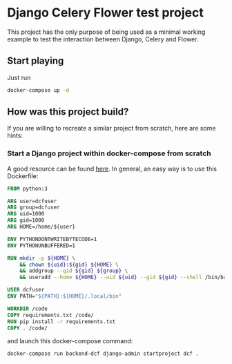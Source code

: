# Django Celery Flower test project

This project has the only purpose of being used as a minimal working example to test the interaction between Django, Celery and Flower.

## Start playing

Just run
```bash
docker-compose up -d
```

## How was this project build?

If you are willing to recreate a similar project from scratch, here are some hints:

### Start a Django project within docker-compose from scratch
A good resource can be found [here](https://docs.docker.com/samples/django/).
In general, an easy way is to use this Dockerfile:
```Dockerfile
FROM python:3

ARG user=dcfuser
ARG group=dcfuser
ARG uid=1000
ARG gid=1000
ARG HOME=/home/${user}

ENV PYTHONDONTWRITEBYTECODE=1
ENV PYTHONUNBUFFERED=1

RUN mkdir -p ${HOME} \
    && chown ${uid}:${gid} ${HOME} \
    && addgroup --gid ${gid} ${group} \
    && useradd --home ${HOME} --uid ${uid} --gid ${gid} --shell /bin/bash ${user}

USER dcfuser
ENV PATH="${PATH}:${HOME}/.local/bin"

WORKDIR /code
COPY requirements.txt /code/
RUN pip install -r requirements.txt
COPY . /code/
```

and launch this docker-compose command:

```
docker-compose run backend-dcf django-admin startproject dcf .
```

